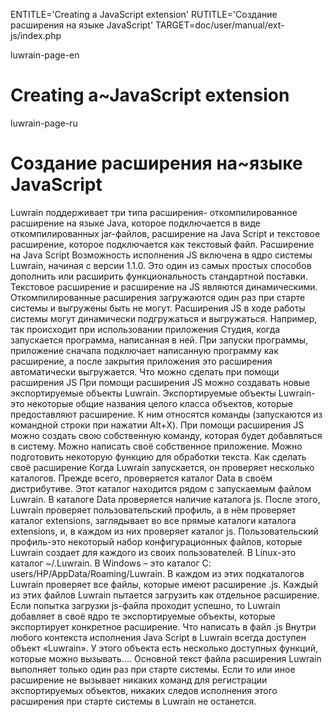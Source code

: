 
ENTITLE='Creating a JavaScript extension'
RUTITLE='Создание расширения на языке JavaScript'
TARGET=doc/user/manual/ext-js/index.php

luwrain-page-en

# Creating a~JavaScript extension

luwrain-page-ru

# Создание расширения на~языке JavaScript

Luwrain поддерживает три типа расширения- откомпилированное расширение на языке Java, которое подключается в виде откомпилированных jar-файлов, расширение на Java Script и текстовое расширение, которое подключается как текстовый файл.
Расширение на Java Script
Возможность исполнения JS включена в ядро системы Luwrain, начиная с версии 1.1.0. Это один из самых простых способов дополнить или расширить функциональность стандартной поставки.
Текстовое расширение и расширение на JS являются динамическими. Откомпилированные расширения загружаются один раз при старте системы и выгружены быть не могут. 
Расширения JS в ходе работы системы могут динамически подгружаться и выгружаться. Например, так происходит при использовании приложения Студия, когда запускается программа, написанная в ней. При запуски программы, приложение сначала подключает написанную программу как расширение, а после закрытия приложения это расширения автоматически выгружается. 
Что можно сделать при помощи расширения JS
При помощи расширения JS можно создавать новые экспортируемые объекты Luwrain. Экспортируемые объекты Luwrain- это некоторые общие названия целого класса объектов, которые предоставляют расширение. К ним относятся команды (запускаются из командной строки при нажатии Alt+X). При помощи расширения JS можно создать свою собственную команду, которая будет добавляться в систему. Можно написать своё собственное приложение. Можно подготовить некоторую функцию для обработки текста.
Как сделать своё расширение
Когда Luwrain запускается, он проверяет несколько каталогов. Прежде всего,  проверяется каталог Data в своём дистрибутиве. Этот каталог находится рядом с запускаемым файлом Luwrain. В каталоге Data проверяется наличие каталога js. После этого, Luwrain проверяет пользовательский профиль, а в нём проверяет каталог extensions, заглядывает во все прямые каталоги каталога extensions, и, в каждом из них проверяет каталог js. 
Пользовательский профиль-это некоторый набор конфигурационных файлов, которые Luwrain создает для каждого из своих пользователей. В Linux-это каталог ~/.Luwrain. В Windows – это каталог C: users/HP/AppData/Roaming/Luwrain. В каждом из этих подкаталогов Luwrain проверяет все файлы, которые имеют расширение .js. Каждый из этих файлов Luwrain пытается загрузить как отдельное расширение. Если попытка загрузки js-файла проходит успешно, то Luwrain добавляет в своё ядро те экспортируемые объекты, которые экспортирует конкретное расширение.
Что написать в файл .js
Внутри любого контекста исполнения Java Script в Luwrain всегда доступен объект «Luwrain». У этого объекта есть несколько доступных функций, которые можно вызывать….
Основной текст файла расширения Luwrain выполняет только один раз при старте системы. Если то или иное расширение не вызывает никаких команд для регистрации экспортируемых объектов, никаких следов исполнения этого расширения при старте системы в Luwrain не останется. 
